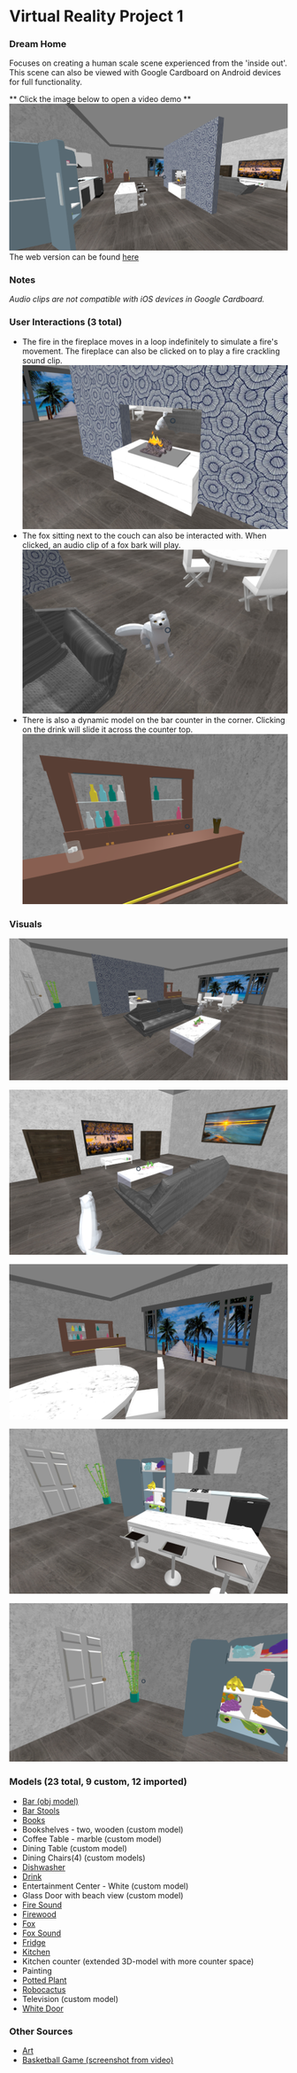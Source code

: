 # Virtual Reality Project 1
### Dream Home
Focuses on creating a human scale scene experienced from the 'inside out'. This scene can also be viewed with Google Cardboard on Android devices for full functionality.

** Click the image below to open a video demo ** <br />
<a href="https://drive.google.com/file/d/1q08BUupbyNBJyxyuUur4MQaWUEn8LkcL/view?usp=sharing">
  <img src="screenshots/overview.png">
</a>
<br />
The web version can be found [here](https://mktaylor5.github.io/)<br />

### Notes
*Audio clips are not compatible with iOS devices in Google Cardboard.*


### User Interactions (3 total)
- The fire in the fireplace moves in a loop indefinitely to simulate a fire's movement. The fireplace can also be clicked on to play a fire crackling sound clip.
![alt text](screenshots/fireplace_interaction.png "Click fireplace")
- The fox sitting next to the couch can also be interacted with. When clicked, an audio clip of a fox bark will play.
![alt text](screenshots/fox_interaction.png "Click fox")
- There is also a dynamic model on the bar counter in the corner. Clicking on the drink will slide it across the counter top.
![alt text](screenshots/drink_interaction.png "Click drink")


### Visuals
![alt text](screenshots/living.png "Living Room")

![alt text](screenshots/tv.png "Living Room - TV")

![alt text](screenshots/dining.png "Dining Room")

![alt text](screenshots/kitchen.png "Kitchen")

![alt text](screenshots/front_door.png "Front Door")


### Models (23 total, 9 custom, 12 imported)
- [Bar (obj model)](https://poly.google.com/view/b4_X-wRqmyP)
- [Bar Stools](https://poly.google.com/view/63U8J3bGSaO)
- [Books](https://poly.google.com/view/3ZqFRk2aK65)
- Bookshelves - two, wooden (custom model)
- Coffee Table - marble (custom model)
- Dining Table (custom model)
- Dining Chairs(4) (custom models)
- [Dishwasher](https://poly.google.com/view/6GFFoaRr-mW)
- [Drink](https://poly.google.com/view/fxdbI0U4gLt)
- Entertainment Center - White (custom model)
- Glass Door with beach view (custom model)
- [Fire Sound](https://freesound.org/people/acclivity/sounds/29939/)
- [Firewood](https://www.cgtrader.com/free-3d-models/architectural/other/fire-wood-d280831d198a659e8d22173c8efdaafc)
- [Fox](https://poly.google.com/view/dK08uQ8-Zm9)
- [Fox Sound](https://averageoutdoorsman.com/wild-game-downloads/fox/)
- [Fridge](https://poly.google.com/view/7ojotRZrabO)
- [Kitchen](https://poly.google.com/view/ekYAOSqE8fI)
- Kitchen counter (extended 3D-model with more counter space)
- Painting
- [Potted Plant](https://poly.google.com/view/92c_Fqfhz5z)
- [Robocactus](https://poly.google.com/view/biz9e5l6NmV)
- Television (custom model)
- [White Door](https://poly.google.com/view/dRvd7q2nO-6)


### Other Sources
- [Art](https://wallpaperscraft.com/image/ocean_sky_light_82603_2560x1600.jpg)
- [Basketball Game (screenshot from video)](https://www.youtube.com/watch?v=Mxv5h-RZWVs)
